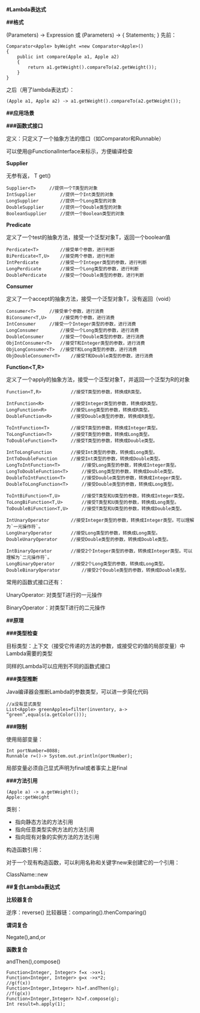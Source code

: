 **#Lambda表达式**

**##格式**

(Parameters) -> Expression
或
(Parameters) -> { Statements; }
先前：
```
Comparator<Apple> byWeight =new Comparator<Apple>()
{
	public int compare(Apple a1, Apple a2)
	{
		return a1.getWeight().compareTo(a2.getWeight());
	}
}
```

之后（用了lambda表达式）：
```
(Apple a1, Apple a2) -> a1.getWeight().compareTo(a2.getWeight());
```

**##应用场景**

**###函数式接口**

定义：只定义了一个抽象方法的借口（如Comparator和Runnable）

可以使用@FunctionalInterface来标示，方便编译检查

**Supplier<T>**

无参有返， T get()
```
Supplier<T>		//提供一个T类型的对象
IntSupplier 		//提供一个Int类型的对象
LongSupplier 		//提供一个Long类型的对象
DoubleSupplier 		//提供一个Double类型的对象
BooleanSupplier 	//提供一个Boolean类型的对象
```

**Predicate<T>**

定义了一个test的抽象方法，接受一个泛型对象T，返回一个boolean值

```
Perdicate<T>		//接受单个参数，进行判断
BiPerdicate<T,U>	//接受两个参数，进行判断
IntPerdicate		//接受一个Integer类型的参数，进行判断
LongPerdicate		//接受一个Long类型的参数，进行判断
DoublePerdicate		//接受一个Double类型的参数，进行判断
```

**Consumer<T>**

定义了一个accept的抽象方法，接受一个泛型对象T，没有返回（void）

```
Consumer<T>		//接受单个参数，进行消费
BiConsumer<T,U>		//接受两个参数，进行消费
IntConsumer		//接受一个Integer类型的参数，进行消费
LongConsumer		//接受一个Long类型的参数，进行消费
DoubleConsumer		//接受一个Double类型的参数，进行消费
ObjIntConsumer<T>	//接受T和Integer类型的参数，进行消费
ObjLongConsumer<T>	//接受T和Long类型的参数，进行消费
ObjDoubleConsumer<T>    //接受T和Double类型的参数，进行消费
```

**Function<T,R>**

定义了一个apply的抽象方法，接受一个泛型对象T，并返回一个泛型为R的对象

```
Function<T,R>			//接受T类型的参数，转换成R类型。

IntFunction<R>			//接受Integer类型的参数，转换成R类型。
LongFunction<R>			//接受Long类型的参数，转换成R类型。
DoubleFunction<R>		//接受Double类型的参数，转换成R类型。

ToIntFunction<T>		//接受T类型的参数，转换成Integer类型。
ToLongFunction<T>		//接受T类型的参数，转换成Long类型。
ToDoubleFunction<T>		//接受T类型的参数，转换成Double类型。

IntToLongFunction		//接受Int类型的参数，转换成Long类型。
IntToDoubleFunction		//接受Int类型的参数，转换成Double类型。
LongToIntFunction<T>		//接受Long类型的参数，转换成Integer类型。
LongToDoubleFunction<T>		//接受Long类型的参数，转换成Double类型。
DoubleToIntFunction<T>		//接受Double类型的参数，转换成Integer类型。
DoubleToLongFunction<T>		//接受Double类型的参数，转换成Long类型。

ToIntBiFunction<T,U>		//接受T类型和U类型的参数，转换成Integer类型。
ToLongBiFunction<T,U>		//接受T类型和U类型的参数，转换成Long类型。
ToDoubleBiFunction<T,U>		//接受T类型和U类型的参数，转换成Double类型。

IntUnaryOperator		//接受Integer类型的参数，转换成Integer类型。可以理解为`一元操作符`。
LongUnaryOperator		//接受Long类型的参数，转换成Long类型。
DoubleUnaryOperator		//接受Double类型的参数，转换成Double类型。

IntBinaryOperator		//接受2个Integer类型的参数，转换成Integer类型。可以理解为`二元操作符`。
LongBinaryOperator		//接受2个Long类型的参数，转换成Long类型。
DoubleBinaryOperator		//接受2个Double类型的参数，转换成Double类型。

```

常用的函数式接口还有：

UnaryOperator<T>: 对类型T进行的一元操作
	
BinaryOperator<T>：对类型T进行的二元操作

**##原理**

**###类型检查**

目标类型：上下文（接受它传递的方法的参数，或接受它的值的局部变量）中Lambda需要的类型

同样的Lambda可以应用到不同的函数式接口

**###类型推断**

Java编译器会推断Lambda的参数类型，可以进一步简化代码

```
//a没有显式类型
List<Apple> greenApples=filter(inventory, a-> “green”,equals(a.getColor()));
```

**###限制**

使用局部变量：
```
Int portNumber=8088;
Runnable r=()-> System.out.println(portNumber);
```

局部变量必须自己显式声明为final或者事实上是final

**###方法引用**

```
(Apple a) -> a.getWeight();
Apple::getWeight
```

类别：

* 指向静态方法的方法引用
* 指向任意类型实例方法的方法引用
* 指向现有对象的实例方法的方法引用

构造函数引用：

对于一个现有构造函数，可以利用名称和关键字new来创建它的一个引用：

ClassName::new

**##复合Lambda表达式**

**比较器复合**

逆序：reverse()
比较器链：comparing().thenComparing()

**谓词复合**

Negate(),and,or

**函数复合**

andThen(),compose()

```
Function<Integer, Integer> f=x ->x+1;
Function<Integer, Integer> g=x ->x*2;
//g(f(x))
Function<Integer,Integer> h1=f.andThen(g);
//f(g(x))
Function<Integer,Integer> h2=f.compose(g);
Int result=h.apply(1);
```
